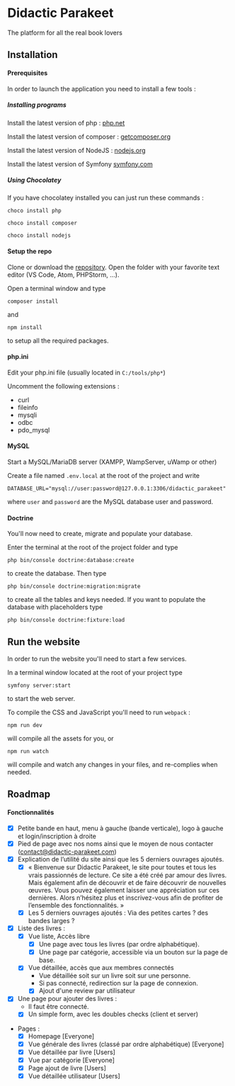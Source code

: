 # Didactic Parakeet
The platform for all the real book lovers

## Installation
#### Prerequisites
In order to launch the application you need to install a few tools :

##### Installing programs
Install the latest version of php : [php.net](https://www.php.net/downloads.php)

Install the latest version of composer : [getcomposer.org](https://getcomposer.org/download/)

Install the latest version of NodeJS : [nodejs.org](https://nodejs.org/en/download/)

Install the latest version of Symfony [symfony.com](https://symfony.com/download)

##### Using Chocolatey
If you have chocolatey installed you can just run these commands :
```
choco install php
```
```
choco install composer
```
```
choco install nodejs
```

#### Setup the repo
Clone or download the [repository](https://github.com/Lothindir/didactic-parakeet.git). Open the folder with your favorite text editor (VS Code, Atom, PHPStorm, ...).

Open a terminal window and type
```
composer install
```
and 
```
npm install
```
to setup all the required packages.

#### php.ini
Edit your php.ini file (usually located in ```C:/tools/php*```)

Uncomment the following extensions :
-   curl
-   fileinfo
-   mysqli
-   odbc
-   pdo_mysql

#### MySQL
Start a MySQL/MariaDB server (XAMPP, WampServer, uWamp or other)

Create a file named ```.env.local``` at the root of the project and write 
```
DATABASE_URL="mysql://user:password@127.0.0.1:3306/didactic_parakeet"
``` 
where ```user``` and ```password``` are the MySQL database user and password.

#### Doctrine
You'll now need to create, migrate and populate your database.

Enter the terminal at the root of the project folder and type 
```
php bin/console doctrine:database:create
``` 
to create the database.
Then type
```
php bin/console doctrine:migration:migrate
``` 
to create all the tables and keys needed.
If you want to populate the database with placeholders type
```
php bin/console doctrine:fixture:load
```

## Run the website
In order to run the website you'll need to start a few services.

In a terminal window located at the root of your project type
```
symfony server:start
```
to start the web server.

To compile the CSS and JavaScript you'll need to run `webpack` :
```
npm run dev
```
will compile all the assets for you, or
```
npm run watch
```
will compile and watch any changes in your files, and re-complies when needed.

## Roadmap
#### Fonctionnalités
- [X]	Petite bande en haut, menu à gauche (bande verticale), logo à gauche et login/inscription à droite
- [X]	Pied de page avec nos noms ainsi que le moyen de nous contacter (contact@didactic-parakeet.com)
- [X]	Explication de l’utilité du site ainsi que les 5 derniers ouvrages ajoutés.
    - [X]	« Bienvenue sur Didactic Parakeet, le site pour toutes et tous les vrais passionnés de lecture. Ce site a été créé par amour des livres. Mais également afin de découvrir et de faire découvrir de nouvelles œuvres. Vous pouvez également laisser une appréciation sur ces dernières. Alors n’hésitez plus et inscrivez-vous afin de profiter de l’ensemble des fonctionnalités. »
    - [X]	Les 5 derniers ouvrages ajoutés : Via des petites cartes ? des bandes larges ?
- [X]	Liste des livres :
    - [X]	Vue liste, Accès libre
        - [X]	Une page avec tous les livres (par ordre alphabétique). 
        - [X]	Une page par catégorie, accessible via un bouton sur la page de base.
    - [X]	Vue détaillée, accès que aux membres connectés
        -	Vue détaillée soit sur un livre soit sur une personne.
        -	Si pas connecté, redirection sur la page de connexion.
        - [X] Ajout d'une review par utilisateur
- [X]	Une page pour ajouter des livres :
    -    Il faut être connecté.
    - [X]	Un simple form, avec les doubles checks (client et server)
- Pages :
  -  [X] Homepage [Everyone]
  -  [X] Vue générale des livres (classé par ordre alphabétique) [Everyone]
  -  [X] Vue détaillée par livre [Users]
  -  [X] Vue par catégorie [Everyone]
  -  [X] Page ajout de livre [Users]
  -  [X] Vue détaillée utilisateur [Users]
